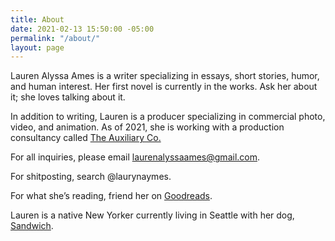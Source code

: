 ```yaml
---
title: About
date: 2021-02-13 15:50:00 -05:00
permalink: "/about/"
layout: page
---
```


Lauren Alyssa Ames is a writer specializing in essays, short stories, humor, and human interest. Her first novel is currently in the works. Ask her about it; she loves talking about it.

In addition to writing, Lauren is a producer specializing in commercial photo, video, and animation. As of 2021, she is working with a  production consultancy called [The Auxiliary Co.](http://www.theauxiliaryco.com/)

For all inquiries, please email [laurenalyssaames@gmail.com](mailto:laurenalyssaames@gmail.com).

For shitposting, search @laurynaymes.

For what she’s reading, friend her on [Goodreads](https://www.goodreads.com/user/show/111201570-lauren).

Lauren is a native New Yorker currently living in Seattle with her dog, [Sandwich](https://www.instagram.com/sandwichtheterrier/).

